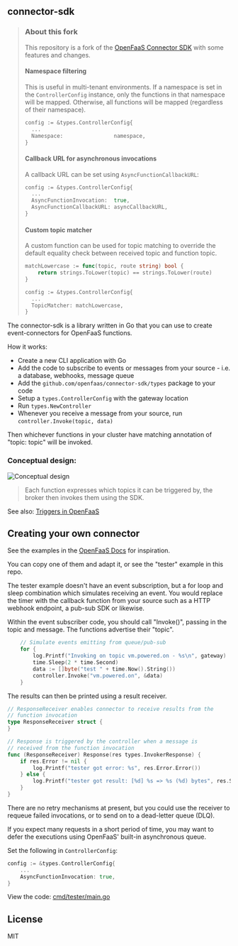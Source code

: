 ## connector-sdk

> ### About this fork
> 
> This repository is a fork of the  [OpenFaaS Connector SDK](https://github.com/openfaas/connector-sdk)
> with some features and changes.
> 
> #### Namespace filtering
> This is useful in multi-tenant environments. If a namespace is set in the
> `ControllerConfig` instance, only the functions in that namespace will be
> mapped. Otherwise, all functions will be mapped (regardless of their
> namespace).
> ```go
> config := &types.ControllerConfig{
>   ...
>   Namespace:                namespace,
> }
> ```
> 
> #### Callback URL for asynchronous invocations
> A callback URL can be set using `AsyncFunctionCallbackURL`:
> ```go
> config := &types.ControllerConfig{
>   ...
>   AsyncFunctionInvocation:  true,
>   AsyncFunctionCallbackURL: asyncCallbackURL,
> }
> ```
> 
> #### Custom topic matcher
> A custom function can be used for topic matching to override the default
> equality check between received topic and function topic.
> ```go
> matchLowercase := func(topic, route string) bool {
>     return strings.ToLower(topic) == strings.ToLower(route)
> }
> 
> config := &types.ControllerConfig{
>   ...
>   TopicMatcher: matchLowercase,
> }
> ```

The connector-sdk is a library written in Go that you can use to create event-connectors for OpenFaaS functions.

How it works:

* Create a new CLI application with Go
* Add the code to subscribe to events or messages from your source - i.e. a database, webhooks, message queue
* Add the `github.com/openfaas/connector-sdk/types` package to your code
* Setup a `types.ControllerConfig` with the gateway location
* Run `types.NewController`
* Whenever you receive a message from your source, run `controller.Invoke(topic, data)`

Then whichever functions in your cluster have matching annotation of "topic: topic" will be invoked.

### Conceptual design:

![Conceptual design](https://pbs.twimg.com/media/DrlGTNtWkAEGbnQ.jpg)

> Each function expresses which topics it can be triggered by, the broker then invokes them using the SDK.

See also: [Triggers in OpenFaaS](https://docs.openfaas.com/reference/triggers/)

## Creating your own connector

See the examples in the [OpenFaaS Docs](https://docs.openfaas.com/reference/triggers/) for inspiration.

You can copy one of them and adapt it, or see the "tester" example in this repo.

The tester example doesn't have an event subscription, but a for loop and sleep combination which simulates receiving an event. You would replace the timer with the callback function from your source such as a HTTP webhook endpoint, a pub-sub SDK or likewise.

Within the event subscriber code, you should call "Invoke()", passing in the topic and message. The functions advertise their "topic".

```go
	// Simulate events emitting from queue/pub-sub
	for {
		log.Printf("Invoking on topic vm.powered.on - %s\n", gateway)
		time.Sleep(2 * time.Second)
		data := []byte("test " + time.Now().String())
		controller.Invoke("vm.powered.on", &data)
	}
```

The results can then be printed using a result receiver.

```go
// ResponseReceiver enables connector to receive results from the
// function invocation
type ResponseReceiver struct {
}

// Response is triggered by the controller when a message is
// received from the function invocation
func (ResponseReceiver) Response(res types.InvokerResponse) {
	if res.Error != nil {
		log.Printf("tester got error: %s", res.Error.Error())
	} else {
		log.Printf("tester got result: [%d] %s => %s (%d) bytes", res.Status, res.Topic, res.Function, len(*res.Body))
	}
}
```

There are no retry mechanisms at present, but you could use the receiver to requeue failed invocations, or to send on to a dead-letter queue (DLQ).

If you expect many requests in a short period of time, you may want to defer the executions using OpenFaaS' built-in asynchronous queue.

Set the following in `ControllerConfig`:

```go
config := &types.ControllerConfig{
    ...
    AsyncFunctionInvocation: true,
}
```

View the code: [cmd/tester/main.go](cmd/tester/main.go)

## License

MIT
